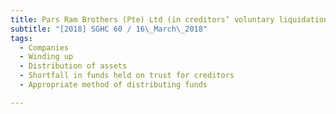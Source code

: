 ```yaml
---
title: Pars Ram Brothers (Pte) Ltd (in creditors’ voluntary liquidation) v Australian & New Zealand 
subtitle: "[2018] SGHC 60 / 16\_March\_2018"
tags:
  - Companies
  - Winding up
  - Distribution of assets
  - Shortfall in funds held on trust for creditors
  - Appropriate method of distributing funds

---
```



